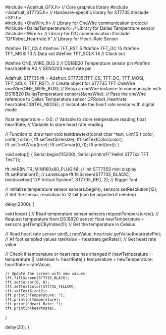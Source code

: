 #include <Adafruit_GFX.h>      // Core graphics library
#include <Adafruit_ST7735.h>   // Hardware-specific library for ST7735
#include <SPI.h>               
#include <OneWire.h>           // Library for OneWire communication protocol
#include <DallasTemperature.h> // Library for Dallas Temperature sensor
#include <Wire.h>               // Library for I2C communication
#include "DFRobot_Heartrate.h" // Library for Heart-Rate Sensor

#define TFT_CS   4
#define TFT_RST  5
#define TFT_DC   15
#define TFT_MOSI 13 // Data out
#define TFT_SCLK 14 // Clock out

#define ONE_WIRE_BUS 2    // DS18B20 Temperature sensor pin
#define heartratePin A0   // SEN0203 Heart rate pin

Adafruit_ST7735 tft = Adafruit_ST7735(TFT_CS, TFT_DC, TFT_MOSI, TFT_SCLK, TFT_RST); // Create object for ST7735 TFT
OneWire oneWire(ONE_WIRE_BUS); // Setup a oneWire instance to communicate with DS18B20
DallasTemperature sensors(&oneWire); // Pass the oneWire reference to Dallas Temperature sensor
DFRobot_Heartrate heartrate(DIGITAL_MODE); // Instantiate the heart rate sensor with digital mode

float temperature = 0.0; // Variable to store temperature reading
float heartRate;   // Variable to store heart rate reading

// Function to draw text
void testdrawtext(const char *text, uint16_t color, uint8_t size) {
  tft.setTextSize(size);
  tft.setTextColor(color);
  tft.setTextWrap(true);
  tft.setCursor(0, 0);
  tft.print(text);
}

void setup() {
  Serial.begin(115200);
  Serial.println(F("Hello! ST77xx TFT Test"));

  tft.initR(INITR_MINI160x80_PLUGIN);  // Init ST7735S mini display
  tft.setRotation(1); // Landscape
  tft.fillScreen(ST7735_BLACK);
  testdrawtext("GP Virtual   System", ST7735_RED, 2); // Bigger font

  // Initialize temperature sensor
  sensors.begin();
  sensors.setResolution(12); // Set the sensor resolution to 12-bit (can be adjusted if needed)

  delay(2000);
}

void loop() {
  // Read temperature sensor
  sensors.requestTemperatures(); // Request temperature from DS18B20 sensor
  float newTemperature = sensors.getTempCByIndex(0); // Get the temperature in Celsius

  // Read heart rate sensor
  uint8_t rateValue;
  heartrate.getValue(heartratePin);   // A1 foot sampled values
  rateValue = heartrate.getRate();   // Get heart rate value 

  // Check if temperature or heart rate has changed
  if (newTemperature != temperature || rateValue != heartRate) {
    temperature = newTemperature;
    heartRate = rateValue;

    // Update the screen with new values
    tft.fillScreen(ST7735_BLACK);
    tft.setCursor(0, 0);
    tft.setTextColor(ST7735_YELLOW);
    tft.setTextSize(2);
    tft.print("Temperature: ");
    tft.println(temperature);
    tft.print("Heart Rate: ");
    tft.println(heartRate);
  }

  delay(20);
}
